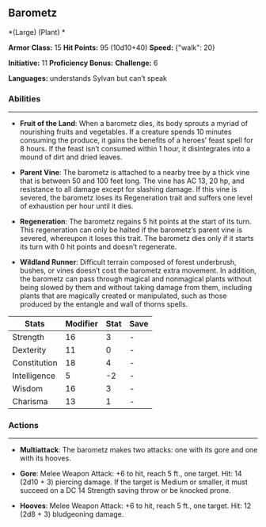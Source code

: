 ## Barometz
*(Large) (Plant) *

**Armor Class:** 15
**Hit Points:** 95 (10d10+40)
**Speed:** {"walk": 20}

**Initiative:** 11
**Proficiency Bonus:**
**Challenge:** 6

**Languages:** understands Sylvan but can’t speak

### Abilities
 --- 
- **Fruit of the Land**: When a barometz dies, its body sprouts a myriad of nourishing fruits and vegetables. If a creature spends 10 minutes consuming the produce, it gains the benefits of a heroes’ feast spell for 8 hours. If the feast isn’t consumed within 1 hour, it disintegrates into a mound of dirt and dried leaves.

- **Parent Vine**: The barometz is attached to a nearby tree by a thick vine that is between 50 and 100 feet long. The vine has AC 13, 20 hp, and resistance to all damage except for slashing damage. If this vine is severed, the barometz loses its Regeneration trait and suffers one level of exhaustion per hour until it dies.

- **Regeneration**: The barometz regains 5 hit points at the start of its turn. This regeneration can only be halted if the barometz’s parent vine is severed, whereupon it loses this trait. The barometz dies only if it starts its turn with 0 hit points and doesn’t regenerate.

- **Wildland Runner**: Difficult terrain composed of forest underbrush, bushes, or vines doesn’t cost the barometz extra movement. In addition, the barometz can pass through magical and nonmagical plants without being slowed by them and without taking damage from them, including plants that are magically created or manipulated, such as those produced by the entangle and wall of thorns spells.



| Stats | Modifier | Stat | Save
| ---- | ---- | ---- | ---- |
| Strength | 16 | 3 | - |
| Dexterity | 11 | 0 | - |
| Constitution | 18 | 4 | - |
| Intelligence | 5 | -2 | - |
| Wisdom | 16 | 3 | - |
| Charisma | 13 | 1 | - |

### Actions
 --- 
- **Multiattack**: The barometz makes two attacks: one with its gore and one with its hooves.

- **Gore**: Melee Weapon Attack: +6 to hit, reach 5 ft., one target. Hit: 14 (2d10 + 3) piercing damage. If the target is Medium or smaller, it must succeed on a DC 14 Strength saving throw or be knocked prone.

- **Hooves**: Melee Weapon Attack: +6 to hit, reach 5 ft., one target. Hit: 12 (2d8 + 3) bludgeoning damage.

